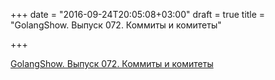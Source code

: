 +++
date = "2016-09-24T20:05:08+03:00"
draft = true
title = "GolangShow. Выпуск 072. Коммиты и комитеты"

+++

<p><a href="http://golangshow.com/episode/2016/09-01-072/">GolangShow. Выпуск 072. Коммиты и комитеты</a></p>
